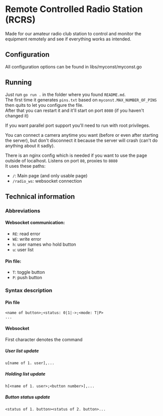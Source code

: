 # Remote Controlled Radio Station (RCRS)

Made for our amateur radio club station to control and monitor the equipment remotely and see if everything works as intended.

## Configuration
All configuration options can be found in libs/myconst/myconst.go

## Running
Just run `go run .` in the folder where you found `README.md`.<br>
The first time it generates `pins.txt` based on `myconst.MAX_NUMBER_OF_PINS` then quits to let you configure the file.<br>
After that you can restart it and it'll start on port `8080` (if you haven't changed it)

If you want parallel port support you'll need to run with root privileges.

You can connect a camera anytime you want (before or even after starting the server), but don't disconnect it because the server will crash (can't do anything about it sadly).

There is an nginx config which is needed if you want to use the page outside of localhost. Listens on port `80`, proxies to `8080`<br>
It uses these paths:
- `/`: Main page (and only usable page)
- `/radio_ws`: websocket connection

## Technical information

### Abbreviations
#### Websocket communication:
- `RE`: read error
- `WE`: write error
- `h`: user names who hold button
- `u`: user list
#### Pin file:
- `T`: toggle button
- `P`: push button

### Syntax description
#### Pin file
```
<name of button>;<status: 0|1|->;<mode: T|P>
...
```

#### Websocket
First character denotes the command
##### User list update
```
u[name of 1. user],...
```
##### Holding list update
```
h[<name of 1. user>;<button number>],...
```
##### Button status update
```
<status of 1. button><status of 2. button>...
```
